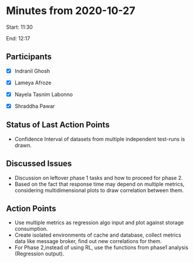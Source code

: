 # Minutes from 2020-10-27

Start: 11:30

End: 12:17


## Participants

* [X] Indranil Ghosh
* [X] Lameya Afroze
* [X] Nayela Tasnim Labonno
* [X] Shraddha Pawar


## Status of Last Action Points

*	Confidence Interval of datasets from multiple independent test-runs is drawn.  

## Discussed Issues

* Discussion on leftover phase 1 tasks and how to proceed for phase 2.
* Based on the fact that response time may depend on multiple metrics, considering multidimensional plots to draw correlation between them.  


## Action Points

*	Use multiple metrics as regression algo input and plot against storage consumption. 
* Create isolated environments of cache and database, collect metrics data like message broker, find out new correlations for them.
* For Phase 2,instead of using RL, use the functions from phase1 analysis (Regression output).   
